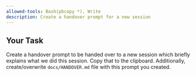 ```yaml
---
allowed-tools: Bash(pbcopy *), Write
description: Create a handover prompt for a new session
---
```


## Your Task

Create a handover prompt to be handed over to a new session which briefly explains what we did this session. Copy that to the clipboard. Additionally, create/overwrite `docs/HANDOVER.md` file with this prompt you created.
